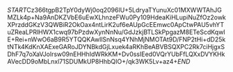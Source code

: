 $START$Cz366tgpB2TpY0dyWj0oq2096lU+5LdryaTYunuXc01MXWWTAhJGMZLk4p+Na9AnDKZVbE6uEwXLhnzeFWu0Py109HdeaKiHLupiNuZfOz2owkXPrzddGKzV3QWBiR2OkOax4ntLirK2uf6eAUpGcEEmwc0ApCtwPAU5vhYTuZReaLPRlHWX1cwq97bPzdwXynNnNu/GdJzkjBTLSkPpgazM8ETeScdKqwIE+Rei+nWwO6aB9R5YTQQKAwIlSnNsq4YNhMjNMOTAt9D/FNP2tHi+dD25ktNTk4KdKnXAExeGARoJDYNBkdGjLxuek4aRKhBeABVBSQXPC2Rk7ciHjgxSDhF7q7oXaVJolrsw09nEHHhIdWRkKM+Dv0ssIEed0VQrYUbFfLQXxDVYKHkAVecDD9oMbLnxl71SDUMkUP8HhbQIO+/qk3WK5Lv+az4+$END$